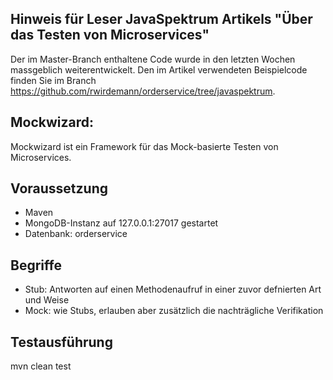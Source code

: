 ## Hinweis für Leser JavaSpektrum Artikels "Über das Testen von Microservices"
Der im Master-Branch enthaltene Code wurde in den letzten Wochen massgeblich weiterentwickelt. Den im Artikel 
verwendeten Beispielcode finden Sie im Branch https://github.com/rwirdemann/orderservice/tree/javaspektrum.

## Mockwizard: 
Mockwizard ist ein Framework für das Mock-basierte Testen von Microservices.

## Voraussetzung 
* Maven
* MongoDB-Instanz auf 127.0.0.1:27017 gestartet
* Datenbank: orderservice

## Begriffe
* Stub: Antworten auf einen Methodenaufruf in einer zuvor defnierten Art und Weise 
* Mock: wie Stubs, erlauben aber zusätzlich die nachträgliche Verifikation  

## Testausführung
mvn clean test


